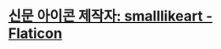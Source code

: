 # <a href="https://www.flaticon.com/kr/free-icons/" title="신문 아이콘">신문 아이콘 제작자: smalllikeart - Flaticon</a>